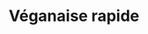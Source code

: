 ---
auteur: Marion
categories:
- Sauce
check: Oui
checkAlwaysOk: true
cuisson: Non
draft: false
ingredients:
  epices:
  - quantite: 1
    title: Sel
    unit: c. à soupe
  - quantite: 150
    title: Moutarde
    unit: ml
  lof:
  - quantite: 1.2
    title: huile de tournesol
    unit: litre
  - quantite: 600
    title: Crème Végétale
    unit: ml
layout: recettes
materiel:
- Giraffe (Bras Mixeur)
plate: 100
preparation: '* Mettre tous les ingrédients dans un grand bocal ou deux selon les
  quantités. La crème soja doit être froide.

  * Mixer avec un bras mixeur.'
preparation24h: Mettre la crème soja au frais, la recette marche mieux si elle est
  froide (pas testé autrement)
publishDate: 2024-03-08 11:49:45.632000+00:00
regime:
- vegetarien
- vegan
- sans-gluten
- sans-lactose
temperature: Froid
title: Véganaise rapide
type: plat
---